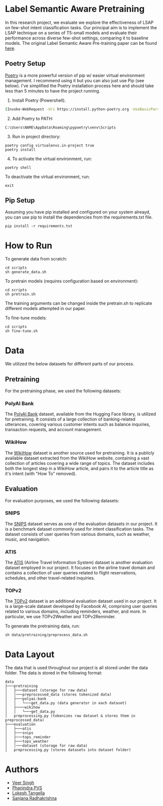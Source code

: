 # Label Semantic Aware Pretraining
In this research project, we evaluate we explore the effectiveness of LSAP on few-shot intent classification tasks. Our principal aim is to implement the LSAP technique on a series of T5-small models and evaluate their performance across diverse few-shot settings, comparing it to baseline models. The original Label Semantic Aware Pre-training paper can be found [here](https://arxiv.org/pdf/2204.07128.pdf).

## Poetry Setup

[Poetry](https://python-poetry.org/) is a more powerful version of pip w/ easier virtual environment management. I recommend using it but you can also just use Pip (see below). I've simplified the Poetry installation process here and should take less than 5 minutes to have the project running.

1. Install Poetry (Powershell).
```bash
(Invoke-WebRequest -Uri https://install.python-poetry.org -UseBasicParsing).Content | py -
```
2. Add Poetry to PATH:
```
C:\Users\NAME\AppData\Roaming\pypoetry\venv\Scripts
```
3. Run in project directory:  
```
poetry config virtualenvs.in-project true
poetry install
```
4. To activate the virtual environment, run:  
```
poetry shell
```
To deactivate the virtual environment, run:  
```
exit
```
## Pip Setup

Assuming you have pip installed and configured on your system alreayd, you can use pip to install the dependencies from the requirements.txt file.  
```
pip install -r requirements.txt
```

# How to Run

To generate data from scratch:
```
cd scripts
sh generate_data.sh
```

To pretrain models (requires configuration based on environment):
```
cd scripts
sh pretrain.sh
```
The training arguments can be changed inside the pretrain.sh to replicate different models attempted in our paper.

To fine-tune models:
```
cd scripts
sh fine-tune.sh
```

# Data
We utilized the below datasets for different parts of our process.

## Pretraining
For the pretraining phase, we used the following datasets:

### PolyAI Bank
The [PolyAI Bank](https://huggingface.co/datasets/PolyAI/banking77) dataset, available from the Hugging Face library, is utilized for pretraining. It consists of a large collection of banking-related utterances, covering various customer intents such as balance inquiries, transaction requests, and account management.

### WikiHow
The [WikiHow](https://github.com/zharry29/wikihow-intent) dataset is another source used for pretraining. It is a publicly available dataset extracted from the WikiHow website, containing a vast collection of articles covering a wide range of topics. The dataset includes both the longest step in a WikiHow article, and pairs it to the article title as it's intent (with "How To" removed).

## Evaluation
For evaluation purposes, we used the following datasets:

### SNIPS
The [SNIPS](https://github.com/sonos/nlu-benchmark/tree/master/2017-06-custom-intent-engines) dataset serves as one of the evaluation datasets in our project. It is a benchmark dataset commonly used for intent classification tasks. The dataset consists of user queries from various domains, such as weather, music, and navigation.

### ATIS
The [ATIS](https://github.com/yvchen/JointSLU/tree/master/data) (Airline Travel Information System) dataset is another evaluation dataset employed in our project. It focuses on the airline travel domain and contains a collection of user queries related to flight reservations, schedules, and other travel-related inquiries.

### TOPv2
The [TOPv2](https://fb.me/TOPv2Dataset) dataset is an additional evaluation dataset used in our project. It is a large-scale dataset developed by Facebook AI, comprising user queries related to various domains, including reminders, weather, and more. In particular, we use TOPv2Weather and TOPv2Reminder.


To generate the pretraining data, run:
```
sh data/pretraining/preprocess_data.sh
```

# Data Layout

The data that is used throughout our project is all stored under the data folder. The data is stored in the following format:
```
data
├───pretraining
│   ├───dataset (storage for raw data)
│   │───preprocessed_data (stores tokenized data)
│   ├───polyai-bank
│   │   └───get_data.py (data generator in each dataset)
│   ├────wikihow
│   │   └───get_data.py 
│   preprocessing.py (tokenizes raw dataset & stores them in preprocessed_data)
├───evaluation
│   ├───atis
│   ├───snips
│   ├───tops_reminder
│   ├───tops_weather
│   │───dataset (storage for raw data)
│   preprocessing.py (stores datasets into dataset folder)
```

# Authors
- [Veer Singh](https://github.com/DigitalVeer)
- [Phanindra PVS](https://github.com/PVSPHANINDRA)
- [Lokesh Tangella](https://github.com/lokesh9920)
- [Sanjana Radhakrishna]()
